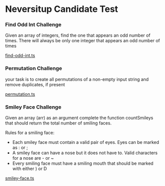 # Neversitup Candidate Test

### Find Odd Int Challenge

Given an array of integers, find the one that
appears an odd number of times. There will always
be only one integer that appears an odd number of
times

[find-odd-int.ts](https://github.com/PeterWorakarn/neversitup-logic-test/blob/main/find-odd-int.ts)

### Permutation Challenge

your task is to create all permutations of a
non-empty input string and remove duplicates, if
present

[permutation.ts](https://github.com/PeterWorakarn/neversitup-logic-test/blob/main/permutation.ts)

### Smiley Face Challenge

Given an array (arr) as an argument complete the
function countSmileys that should return the total
number of smiling faces.

Rules for a smiling face:

- Each smiley face must contain a valid pair of
  eyes. Eyes can be marked as : or ;
- A smiley face can have a nose but it does not
  have to. Valid characters for a nose are - or ~
- Every smiling face must have a smiling mouth
  that should be marked with either ) or D

[smiley-face.ts](https://github.com/PeterWorakarn/neversitup-logic-test/blob/main/smiley-face.ts)
